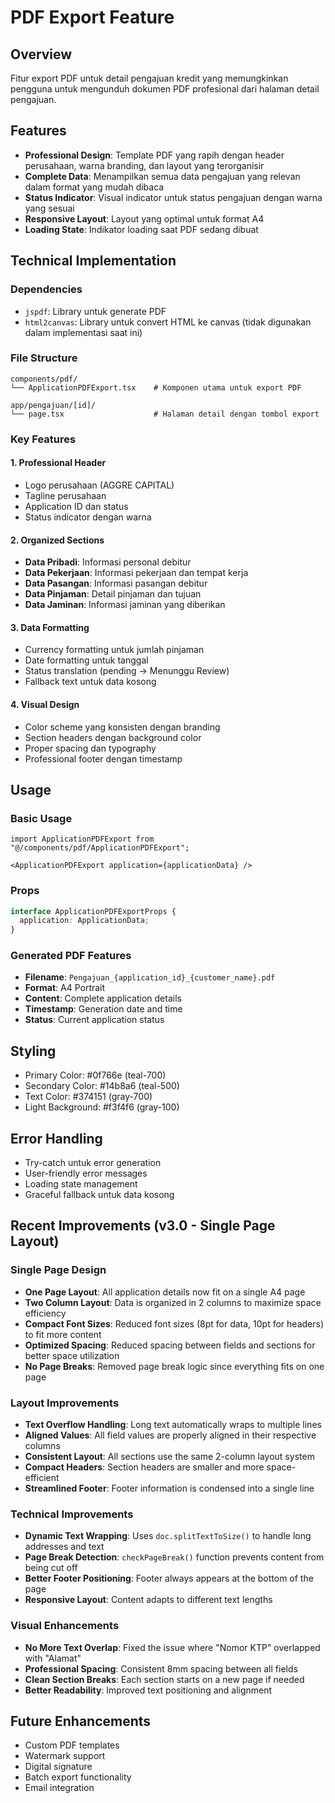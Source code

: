 # PDF Export Feature

## Overview
Fitur export PDF untuk detail pengajuan kredit yang memungkinkan pengguna untuk mengunduh dokumen PDF profesional dari halaman detail pengajuan.

## Features
- **Professional Design**: Template PDF yang rapih dengan header perusahaan, warna branding, dan layout yang terorganisir
- **Complete Data**: Menampilkan semua data pengajuan yang relevan dalam format yang mudah dibaca
- **Status Indicator**: Visual indicator untuk status pengajuan dengan warna yang sesuai
- **Responsive Layout**: Layout yang optimal untuk format A4
- **Loading State**: Indikator loading saat PDF sedang dibuat

## Technical Implementation

### Dependencies
- `jspdf`: Library untuk generate PDF
- `html2canvas`: Library untuk convert HTML ke canvas (tidak digunakan dalam implementasi saat ini)

### File Structure
```
components/pdf/
└── ApplicationPDFExport.tsx    # Komponen utama untuk export PDF

app/pengajuan/[id]/
└── page.tsx                    # Halaman detail dengan tombol export
```

### Key Features

#### 1. Professional Header
- Logo perusahaan (AGGRE CAPITAL)
- Tagline perusahaan
- Application ID dan status
- Status indicator dengan warna

#### 2. Organized Sections
- **Data Pribadi**: Informasi personal debitur
- **Data Pekerjaan**: Informasi pekerjaan dan tempat kerja
- **Data Pasangan**: Informasi pasangan debitur
- **Data Pinjaman**: Detail pinjaman dan tujuan
- **Data Jaminan**: Informasi jaminan yang diberikan

#### 3. Data Formatting
- Currency formatting untuk jumlah pinjaman
- Date formatting untuk tanggal
- Status translation (pending → Menunggu Review)
- Fallback text untuk data kosong

#### 4. Visual Design
- Color scheme yang konsisten dengan branding
- Section headers dengan background color
- Proper spacing dan typography
- Professional footer dengan timestamp

## Usage

### Basic Usage
```tsx
import ApplicationPDFExport from "@/components/pdf/ApplicationPDFExport";

<ApplicationPDFExport application={applicationData} />
```

### Props
```typescript
interface ApplicationPDFExportProps {
  application: ApplicationData;
}
```

### Generated PDF Features
- **Filename**: `Pengajuan_{application_id}_{customer_name}.pdf`
- **Format**: A4 Portrait
- **Content**: Complete application details
- **Timestamp**: Generation date and time
- **Status**: Current application status

## Styling
- Primary Color: #0f766e (teal-700)
- Secondary Color: #14b8a6 (teal-500)
- Text Color: #374151 (gray-700)
- Light Background: #f3f4f6 (gray-100)

## Error Handling
- Try-catch untuk error generation
- User-friendly error messages
- Loading state management
- Graceful fallback untuk data kosong

## Recent Improvements (v3.0 - Single Page Layout)

### Single Page Design
- **One Page Layout**: All application details now fit on a single A4 page
- **Two Column Layout**: Data is organized in 2 columns to maximize space efficiency
- **Compact Font Sizes**: Reduced font sizes (8pt for data, 10pt for headers) to fit more content
- **Optimized Spacing**: Reduced spacing between fields and sections for better space utilization
- **No Page Breaks**: Removed page break logic since everything fits on one page

### Layout Improvements
- **Text Overflow Handling**: Long text automatically wraps to multiple lines
- **Aligned Values**: All field values are properly aligned in their respective columns
- **Consistent Layout**: All sections use the same 2-column layout system
- **Compact Headers**: Section headers are smaller and more space-efficient
- **Streamlined Footer**: Footer information is condensed into a single line

### Technical Improvements
- **Dynamic Text Wrapping**: Uses `doc.splitTextToSize()` to handle long addresses and text
- **Page Break Detection**: `checkPageBreak()` function prevents content from being cut off
- **Better Footer Positioning**: Footer always appears at the bottom of the page
- **Responsive Layout**: Content adapts to different text lengths

### Visual Enhancements
- **No More Text Overlap**: Fixed the issue where "Nomor KTP" overlapped with "Alamat"
- **Professional Spacing**: Consistent 8mm spacing between all fields
- **Clean Section Breaks**: Each section starts on a new page if needed
- **Better Readability**: Improved text positioning and alignment

## Future Enhancements
- Custom PDF templates
- Watermark support
- Digital signature
- Batch export functionality
- Email integration
